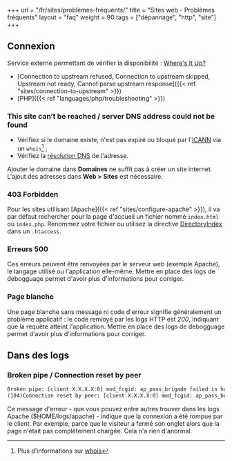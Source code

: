 +++
url = "/fr/sites/problèmes-fréquents/"
title = "Sites web - Problèmes fréquents"
layout = "faq"
weight = 90
tags = ["dépannage", "http", "site"]
+++

## Connexion

Service externe permettant de vérifier la disponibilité : [Where's It Up?](https://wheresitup.com/)

- [Connection to upstream refused, Connection to upstream skipped, Upstream not ready, Cannot parse upstream response]({{< ref "sites/connection-to-upstream" >}})
- [PHP]({{< ref "languages/php/troubleshooting" >}})

### This site can’t be reached / server DNS address could not be found

- Vérifiez si le domaine existe, n'est pas expiré ou bloqué par l'[ICANN](https://www.icann.org/fr) via un `whois`[^1] ;
- Vérifiez la [résolution DNS](https://www.dnswatch.info/) de l'adresse.

Ajouter le domaine dans **Domaines** ne suffit pas à créer un site internet. L'ajout des adresses dans **Web > Sites** est nécessaire.

### 403 Forbidden

Pour les sites utilisant [Apache]({{< ref "sites/configure-apache" >}}), il va par défaut rechercher pour la page d'accueil un fichier nommé `index.html` ou `index.php`. Renommez votre fichier ou utilisez la directive [DirectoryIndex](https://httpd.apache.org/docs/2.4/fr/mod/mod_dir.html#directoryindex) dans un `.htaccess`.

### Erreurs 500

Ces erreurs peuvent être renvoyées par le serveur web (exemple Apache), le langage utilisé ou l'application elle-même. Mettre en place des logs de debogguage permet d'avoir plus d'informations pour corriger.

### Page blanche

Une page blanche sans message ni code d'erreur signifie généralement un problème applicatif : le code renvoyé par les logs HTTP est *200*, indiquant que la requête atteint l'application. Mettre en place des logs de debogguage permet d'avoir plus d'informations pour corriger.

## Dans des logs

### Broken pipe / Connection reset by peer

```txt
Broken pipe: [client X.X.X.X:0] mod_fcgid: ap_pass_brigade failed in handle_request_ipc function
(104)Connection reset by peer: [client X.X.X.X:0] mod_fcgid: ap_pass_brigade failed in handle_request_ipc function
```

Ce message d'erreur - que vous pouvez entre autres trouver dans les logs Apache ($HOME/logs/apache) - indique que la connexion a été rompue par le client. Par exemple, parce que le visiteur a fermé son onglet alors que la page n'était pas complètement chargée. Cela n'a rien d'anormal.

[^1]: Plus d'informations sur [whois](https://fr.wikipedia.org/wiki/Whois)

